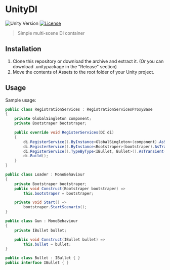 # UnityDI

![Unity Version](https://img.shields.io/badge/Unity-2021.1%2B-blue.svg)
[![License](https://img.shields.io/badge/license-MIT-green)](LICENSE)

> Simple multi-scene DI container

## Installation

1. Clone this repository or download the archive and extract it. (Or you can download .unitypackage in the "Release" section)
2. Move the contents of Assets to the root folder of your Unity project.

## Usage

Sample usage:

```csharp
public class RegistrationServices : RegistrationServicesProxyBase
{
    private GlobalSingleton component;
    private Bootstraper bootstraper;

    public override void RegisterServices(DI di)
    {
        di.RegisterService().ByInstance<GlobalSingleton>(component).AsSingleton().AsProject().Done();
        di.RegisterService().ByInstance<Bootstraper>(bootstraper).AsTransient().AsScene(0).Done();
        di.RegisterService().TypeByType<IBullet, Bullet>().AsTransient().AsProject().Done();
        di.Build();
    }
}

public class Loader : MonoBehaviour
{
    private Bootstraper bootstraper;
    public void Construct(Bootstraper bootstraper) =>
        this.bootstraper = bootstraper;

    private void Start() =>
        bootstraper.StartScenario();
}

public class Gun : MonoBehaviour
{
    private IBullet bullet;

    public void Construct(IBullet bullet) =>
        this.bullet = bullet;
}

public class Bullet : IBullet { }
public interface IBullet { }
```
